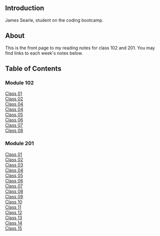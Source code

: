 ## Introduction

James Searle, student on the coding bootcamp.

## About

This is the front page to my reading notes for class 102 and 201. You may find links to each week's notes below.

## Table of Contents

### Module 102

[Class 01](https://github.com/jamessearle71/reading-notes/blob/main/code-102/102class-01.md)  
[Class 02](https://github.com/jamessearle71/reading-notes/blob/main/code-102/102class-02.md)  
[Class 04](https://github.com/jamessearle71/reading-notes/blob/main/code-102/102class-03.md)  
[Class 04](https://github.com/jamessearle71/reading-notes/blob/main/code-102/102class-04.md)  
[Class 05](https://github.com/jamessearle71/reading-notes/blob/main/code-102/102class-05.md)  
[Class 06](https://github.com/jamessearle71/reading-notes/blob/main/code-102/102class-06.md)  
[Class 07](https://github.com/jamessearle71/reading-notes/blob/main/code-102/102class-07.md)  
[Class 08](https://github.com/jamessearle71/reading-notes/blob/main/code-102/102class-08.md)

### Module 201

[Class 01](https://github.com/jamessearle71/reading-notes/blob/main/code-201/201class-01.md)  
[Class 02](https://github.com/jamessearle71/reading-notes/blob/main/code-201/201class-02.md)  
[Class 03](https://github.com/jamessearle71/reading-notes/blob/main/code-201/201class-03.md)  
[Class 04](https://github.com/jamessearle71/reading-notes/blob/main/code-201/201class-04.md)  
[Class 05]()  
[Class 06]()  
[Class 07]()  
[Class 08]()  
[Class 09]()  
[Class 10]()  
[Class 11]()  
[Class 12]()  
[Class 13]()  
[Class 14]()  
[Class 15]()
